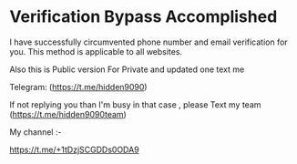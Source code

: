# Verification Bypass Accomplished 
I have successfully circumvented phone number and email verification for you. This method is applicable to all websites. 
 
Also this is Public version For Private and updated one text me   
  
Telegram: (https://t.me/hidden9090)   
 
If not replying you than I'm busy in that case , please Text my team (https://t.me/hidden9090team)

My channel :- 

https://t.me/+1tDzjSCGDDs0ODA9
   
